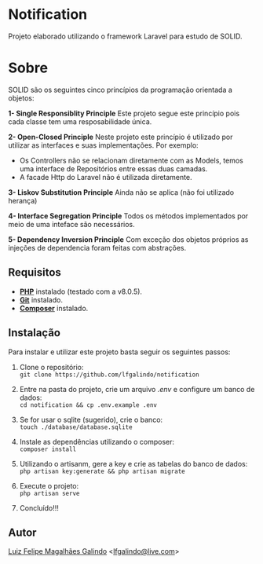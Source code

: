 
# Notification
Projeto elaborado utilizando o framework Laravel para estudo de SOLID.

# Sobre

SOLID são os seguintes cinco princípios da programação orientada a objetos:

<b>1- Single Responsiblity Principle</b>
Este projeto segue este princípio pois cada classe tem uma resposabilidade única.

<b>2- Open-Closed Principle</b>
Neste projeto este princípio é utilizado por utilizar as interfaces e suas implementações. Por exemplo:
- Os Controllers não se relacionam diretamente com as Models, temos uma interface de Repositórios entre essas duas camadas.
- A facade Http do Laravel não é utilizada diretamente.

<b>3- Liskov Substitution Principle</b>
Ainda não se aplica (não foi utilizado herança)

<b>4- Interface Segregation Principle</b>
Todos os métodos implementados por meio de uma inteface são necessários.

<b>5- Dependency Inversion Principle</b>
Com exceção dos objetos próprios as injeções de dependencia foram feitas com abstrações.

## Requisitos
- **[PHP](https://www.php.net/)** instalado (testado com a v8.0.5). 
- **[Git](https://git-scm.com/)** instalado. 
- **[Composer](https://getcomposer.org/)** instalado.

## Instalação
Para instalar e utilizar este projeto basta seguir os seguintes passos:
1. Clone o repositório:</br>
```git clone https://github.com/lfgalindo/notification```

2. Entre na pasta do projeto, crie um arquivo *.env* e configure um banco de dados:</br>
```cd notification && cp .env.example .env```

3. Se for usar o sqlite (sugerido), crie o banco:</br>
```touch ./database/database.sqlite```

4. Instale as dependências utilizando o composer:</br>
```composer install```

5. Utilizando o artisanm, gere a key e crie as tabelas do banco de dados:</br>
```php artisan key:generate && php artisan migrate```

6. Execute o projeto:</br>
```php artisan serve```

7. Concluído!!!

## Autor
[Luiz Felipe Magalhães Galindo](https://github.com/lfgalindo) <<lfgalindo@live.com>>
